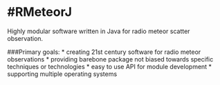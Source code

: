 #RMeteorJ
========

Highly modular software written in Java for radio meteor scatter observation.

###Primary goals:
	* creating 21st century software for radio meteor observations
	* providing barebone package not biased towards specific techniques or technologies
	* easy to use API for module development
	* supporting multiple operating systems
